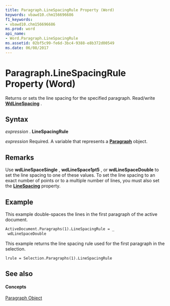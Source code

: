 ```yaml
---
title: Paragraph.LineSpacingRule Property (Word)
keywords: vbawd10.chm156696686
f1_keywords:
- vbawd10.chm156696686
ms.prod: word
api_name:
- Word.Paragraph.LineSpacingRule
ms.assetid: 02bf5c99-fe6d-3bc4-9388-e8b372d00549
ms.date: 06/08/2017
---
```



# Paragraph.LineSpacingRule Property (Word)

Returns or sets the line spacing for the specified paragraph. Read/write **[WdLineSpacing](wdlinespacing-enumeration-word.md)** .


## Syntax

 _expression_ . **LineSpacingRule**

 _expression_ Required. A variable that represents a **[Paragraph](paragraph-object-word.md)** object.


## Remarks

Use **wdLineSpaceSingle** , **wdLineSpace1pt5** , or **wdLineSpaceDouble** to set the line spacing to one of these values. To set the line spacing to an exact number of points or to a multiple number of lines, you must also set the **[LineSpacing](paragraph-linespacing-property-word.md)** property.


## Example

This example double-spaces the lines in the first paragraph of the active document.


```vb
ActiveDocument.Paragraphs(1).LineSpacingRule = _ 
 wdLineSpaceDouble
```

This example returns the line spacing rule used for the first paragraph in the selection.




```
lrule = Selection.Paragraphs(1).LineSpacingRule
```


## See also


#### Concepts


[Paragraph Object](paragraph-object-word.md)

